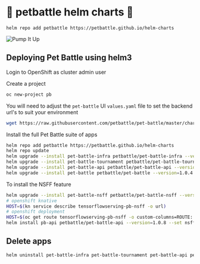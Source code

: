 # 🍾 petbattle helm charts 🍾
```
helm repo add petbattle https://petbattle.github.io/helm-charts
```

![Pump It Up](https://i.pinimg.com/originals/c4/43/fc/c443fcf40abba3f9e098d5bd25ca20be.gif)

## Deploying Pet Battle using helm3

Login to OpenShift as cluster admin user

Create a project
```bash
oc new-project pb
```

You will need to adjust the `pet-battle` UI `values.yaml` file to set the backend url's to suit your environment
```bash
wget https://raw.githubusercontent.com/petbattle/pet-battle/master/chart/values.yaml
```

Install the full Pet Battle suite of apps
```bash
helm repo add petbattle https://petbattle.github.io/helm-charts
helm repo update
helm upgrade --install pet-battle-infra petbattle/pet-battle-infra --version=1.0.14 --set install_cert_util=true --namespace pb
helm upgrade --install pet-battle-tournament petbattle/pet-battle-tournament --version=1.0.20 --set tags.infra=false --namespace pb
helm upgrade --install pet-battle-api petbattle/pet-battle-api --version=1.0.8 --namespace pb
helm upgrade --install pet-battle petbattle/pet-battle --version=1.0.4 -f values.yaml
```

To install the NSFF feature
```bash
helm upgrade --install pet-battle-nsff petbattle/pet-battle-nsff --version=0.0.1 --namespace pb
# openshift knative
HOST=$(kn service describe tensorflowserving-pb-nsff -o url)
# openshift deployment
HOST=$(oc get route tensorflowserving-pb-nsff -o custom-columns=ROUTE:.spec.host --no-headers)
helm install pb-api petbattle/pet-battle-api --version=1.0.8 --set nsff.enabled=true --set nsff.apiHost=${HOST}
```

## Delete apps

```bash
helm uninstall pet-battle-infra pet-battle-tournament pet-battle-api pet-battle pet-battle-nsff
```
